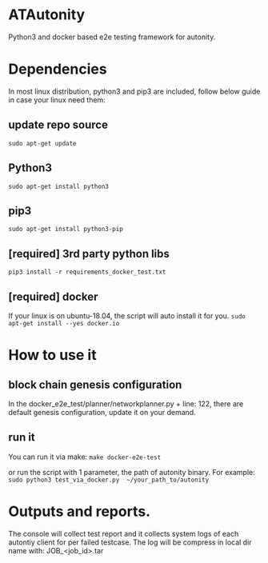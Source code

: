 # ATAutonity
Python3 and docker based e2e testing framework for autonity.

# Dependencies
In most linux distribution, python3 and pip3 are included, follow below guide in case your linux need them:

## update repo source
`sudo apt-get update`
## Python3
`sudo apt-get install python3`
## pip3
`sudo apt-get install python3-pip`

## [required] 3rd party python libs
`pip3 install -r requirements_docker_test.txt`

## [required] docker
If your linux is on ubuntu-18.04, the script will auto install it for you.
`sudo apt-get install --yes docker.io`

# How to use it
## block chain genesis configuration
In the docker_e2e_test/planner/networkplanner.py + line: 122, there are default genesis configuration, update it on your demand.

## run it
You can run it via make:
`make docker-e2e-test`

or run the script with 1 parameter, the path of autonity binary.
For example:
`sudo python3 test_via_docker.py  ~/your_path_to/autonity`

# Outputs and reports.
The console will collect test report and it collects system logs of each autontiy client for per failed testcase.
The log will be compress in local dir name with: JOB_<job_id>.tar
